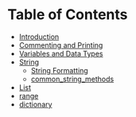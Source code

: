 Table of Contents
=================

  * [Introduction](https://github.com/papa28x4/fta-python/blob/main/lessons/introduction.py)
  * [Commenting and Printing](https://github.com/papa28x4/fta-python/blob/main/lessons/comment_and_print.py)
  * [Variables and Data Types](https://github.com/papa28x4/fta-python/blob/main/lessons/variables_and_datatypes.py)
  * [String](https://github.com/papa28x4/fta-python/blob/main/lessons/string.py)
    * [String Formatting](https://github.com/papa28x4/fta-python/blob/main/lessons/string-formatting.py)
    * [common_string_methods](https://github.com/papa28x4/fta-python/blob/main/lessons/common_string_methods.py)
  * [List](https://github.com/papa28x4/fta-python/blob/main/lessons/lists.py)
  * [range](https://github.com/papa28x4/fta-python/blob/main/lessons/range.py)
  * [dictionary](https://github.com/papa28x4/fta-python/blob/main/lessons/dictionary.py)
    
  
      
  
